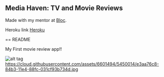 ## Media Haven: TV and Movie Reviews

Made with my mentor at [Bloc](http://bloc.io).

Heroku link [Heroku](http://avyishimediahaven.herokuapp.com)

== README

My First movie review app!!

![alt tag](https://raw.github.com/avyishi/haven/master/images/mediahaven1.jpg)
https://cloud.githubusercontent.com/assets/6601494/5450014/e3aa76c8-84b3-11e4-88fc-031cf93b734d.jpg